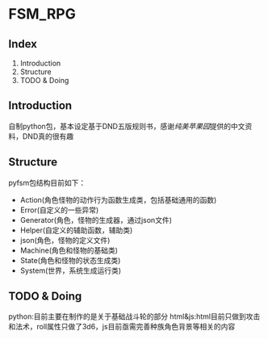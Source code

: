 # FSM_RPG
## Index
1. Introduction
2. Structure
3. TODO & Doing
## Introduction
自制python包，基本设定基于DND五版规则书，感谢*纯美苹果园*提供的中文资料，DND真的很有趣
## Structure
pyfsm包结构目前如下：
+ Action(角色怪物的动作行为函数生成类，包括基础通用的函数)
+ Error(自定义的一些异常)
+ Generator(角色，怪物的生成器，通过json文件)
+ Helper(自定义的辅助函数，辅助类)
+ json(角色，怪物的定义文件)
+ Machine(角色和怪物的基础类)
+ State(角色和怪物的状态生成类)
+ System(世界，系统生成运行类)
## TODO & Doing
python:目前主要在制作的是关于基础战斗轮的部分
html&js:html目前只做到攻击和法术，roll属性只做了3d6，js目前亟需完善种族角色背景等相关的内容

